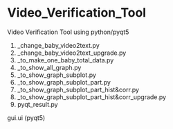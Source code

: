# Video_Verification_Tool
Video Verification Tool using python/pyqt5

1. _change_baby_video2text.py
2. _change_baby_video2text_upgrade.py
3. _to_make_one_baby_total_data.py
4. _to_show_all_graph.py
5. _to_show_graph_subplot.py
6. _to_show_graph_subplot_part.py
7. _to_show_graph_subplot_part_hist&corr.py
8. _to_show_graph_subplot_part_hist&corr_upgrade.py
9. pyqt_result.py

gui.ui	(pyqt5)

